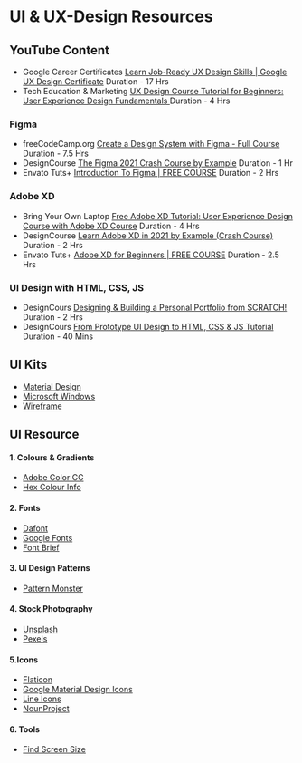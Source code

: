 # UI & UX-Design Resources

## YouTube Content
- Google Career Certificates [Learn Job-Ready UX Design Skills | Google UX Design Certificate](https://www.youtube.com/c/GoogleCareerCertificates/playlists?view=50&shelf_id=6) Duration - 17 Hrs
- Tech Education & Marketing [UX Design Course Tutorial for Beginners: User Experience Design Fundamentals
](https://youtu.be/uL2ZB7XXIgg) Duration - 4 Hrs

### Figma
- freeCodeCamp.org [Create a Design System with Figma - Full Course](https://youtu.be/RYDiDpW2VkM?list=PLxGTz6B845jQzRe7r1nkKveGRNujX3f4d) Duration - 7.5 Hrs
- DesignCourse [The Figma 2021 Crash Course by Example](https://youtu.be/Gu1so3pz4bA) Duration - 1 Hr
- Envato Tuts+ [Introduction To Figma | FREE COURSE](https://youtu.be/g6rQFP9zCAM) Duration - 2 Hrs

### Adobe XD
- Bring Your Own Laptop [Free Adobe XD Tutorial: User Experience Design Course with Adobe XD Course](https://youtu.be/68w2VwalD5w) Duration - 4 Hrs
- DesignCourse [Learn Adobe XD in 2021 by Example (Crash Course)
](https://youtu.be/3rQ-eTmWah0?list=PLxGTz6B845jQzRe7r1nkKveGRNujX3f4d) Duration - 2 Hrs
- Envato Tuts+ [Adobe XD for Beginners | FREE COURSE](https://youtu.be/WEljsc2jorI) Duration - 2.5 Hrs

### UI Design with HTML, CSS, JS
- DesignCours [Designing & Building a Personal Portfolio from SCRATCH!](https://youtu.be/9iUJJHEIpls) Duration - 2 Hrs
- DesignCours [From Prototype UI Design to HTML, CSS & JS Tutorial](https://youtu.be/GTyMUjhA-o4) Duration - 40 Mins

## UI Kits

- [Material Design](https://material.io/resources)
- [Microsoft Windows](https://www.adobe.com/in/products/xd/features/ui-kits.html)
- [Wireframe](https://www.behance.net/gallery/55462459/Wires-wireframe-kits-for-Adobe-XD)

## UI Resource

#### 1. Colours & Gradients
- [Adobe Color CC](https://color.adobe.com/create/color-wheel/)
- [Hex Colour Info](https://hexcolorpedia.com)
#### 2. Fonts
- [Dafont](https://www.dafont.com/)
- [Google Fonts](https://fonts.google.com/)
- [Font Brief](https://www.fontbrief.com)
#### 3. UI Design Patterns
- [Pattern Monster](https://pattern.monster)
#### 4. Stock Photography
- [Unsplash](https://unsplash.com/)
- [Pexels](https://www.pexels.com/)
#### 5.Icons
- [Flaticon](https://www.flaticon.com/)
- [Google Material Design Icons](https://github.com/google/material-design-icons/releases/tag/1.0.0)
- [Line Icons](https://dribbble.com/shots/16308572-6000-Free-Icons-Vuesax-Edited-Ver)
- [NounProject](https://thenounproject.com/)
#### 6. Tools
- [Find Screen Size](https://www.screensizes.app)
